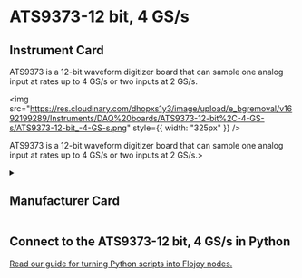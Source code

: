 
# ATS9373-12 bit, 4 GS/s

## Instrument Card

<div className="flex">

<div>

ATS9373 is a 12-bit waveform digitizer board that can sample one analog input at rates up to 4 GS/s or two inputs at 2 GS/s.

</div>

<img src="https://res.cloudinary.com/dhopxs1y3/image/upload/e_bgremoval/v1692199289/Instruments/DAQ%20boards/ATS9373-12-bit%2C-4-GS-s/ATS9373-12-bit_-4-GS-s.png" style={{ width: "325px" }} />

</div>

ATS9373 is a 12-bit waveform digitizer board that can sample one analog input at rates up to 4 GS/s or two inputs at 2 GS/s.>

<details>
<summary><h2>Manufacturer Card</h2></summary>

<img src="https://res.cloudinary.com/dhopxs1y3/image/upload/e_bgremoval/v1692125979/Instruments/Vendor%20Logos/Alazartech.png" style={{ width: "100%", objectFit: "cover" }} />

Alazar Technologies Inc. (AlazarTech) was founded in 2003 with the goal of serving the test and measurement market, in general, and the embedded waveform digitizer (OEM) market segment, in particular, by providing highly differentiated, high performance instrumentation products at affordable prices. <a href="https://www.alazartech.com/">Website</a>.

<ul>
  <li>Headquarters: CANADA - QC</li>
  <li>Yearly Revenue (millions, USD): 4.0</li>
</ul>
</details>

## Connect to the ATS9373-12 bit, 4 GS/s in Python

[Read our guide for turning Python scripts into Flojoy nodes.](https://docs.flojoy.ai/custom-nodes/creating-custom-node/)

